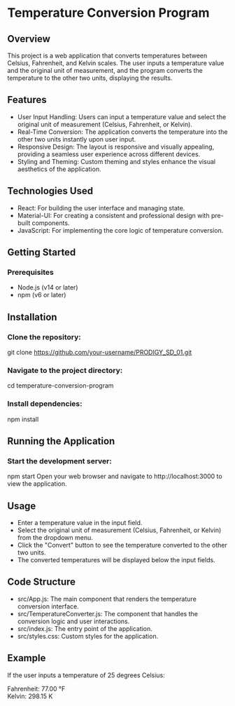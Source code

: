 # Temperature Conversion Program
## Overview
This project is a web application that converts temperatures between Celsius, Fahrenheit, and Kelvin scales. The user inputs a temperature value and the original unit of measurement, and the program converts the temperature to the other two units, displaying the results.

## Features
+ User Input Handling: Users can input a temperature value and select the original unit of measurement (Celsius, Fahrenheit, or Kelvin).  
+ Real-Time Conversion: The application converts the temperature into the other two units instantly upon user input.  
+ Responsive Design: The layout is responsive and visually appealing, providing a seamless user experience across different devices.  
+ Styling and Theming: Custom theming and styles enhance the visual aesthetics of the application.  
## Technologies Used
+ React: For building the user interface and managing state.
+ Material-UI: For creating a consistent and professional design with pre-built components.
+ JavaScript: For implementing the core logic of temperature conversion.
## Getting Started
### Prerequisites
+ Node.js (v14 or later)
+ npm (v6 or later)
## Installation
### Clone the repository:
git clone https://github.com/your-username/PRODIGY_SD_01.git
### Navigate to the project directory:
cd temperature-conversion-program
### Install dependencies:
npm install
## Running the Application
### Start the development server:
npm start
Open your web browser and navigate to http://localhost:3000 to view the application.
## Usage
+ Enter a temperature value in the input field.
+ Select the original unit of measurement (Celsius, Fahrenheit, or Kelvin) from the dropdown menu.
+ Click the "Convert" button to see the temperature converted to the other two units.
+ The converted temperatures will be displayed below the input fields.
## Code Structure
+ src/App.js: The main component that renders the temperature conversion interface.
+ src/TemperatureConverter.js: The component that handles the conversion logic and user interactions.
+ src/index.js: The entry point of the application.
+ src/styles.css: Custom styles for the application.
## Example
If the user inputs a temperature of 25 degrees Celsius:

Fahrenheit: 77.00 °F  
Kelvin: 298.15 K
